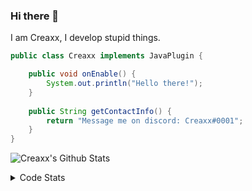 ### Hi there 👋

I am Creaxx, I develop stupid things. 

```java
public class Creaxx implements JavaPlugin {

    public void onEnable() {
        System.out.println("Hello there!");
    }
    
    public String getContactInfo() {
        return "Message me on discord: Creaxx#0001";
    }
}
```

![Creaxx's Github Stats](https://github-readme-stats.vercel.app/api?username=CreaxxOG&show_icons=true&theme=dark&count_private=true)

<details>
  <summary>Code Stats</summary>

<!--START_SECTION:waka-->
![Code Time](http://img.shields.io/badge/Code%20Time-1%2C336%20hrs%2052%20mins-blue)

![Lines of code](https://img.shields.io/badge/From%20Hello%20World%20I%27ve%20Written-578.0%20thousand%20lines%20of%20code-blue)

**🐱 My GitHub Data** 

> 📦 66.4 kB Used in GitHub's Storage 
 > 
> 🏆 1,842 Contributions in the Year 2023
 > 
> 🚫 Not Opted to Hire
 > 
> 📜 4 Public Repositories 
 > 
> 🔑 2 Private Repositories 
 > 
**I'm a Night 🦉** 

```text
🌞 Morning                300 commits         ██░░░░░░░░░░░░░░░░░░░░░░░   07.05 % 
🌆 Daytime                1806 commits        ███████████░░░░░░░░░░░░░░   42.43 % 
🌃 Evening                2089 commits        ████████████░░░░░░░░░░░░░   49.08 % 
🌙 Night                  61 commits          ░░░░░░░░░░░░░░░░░░░░░░░░░   01.43 % 
```
📅 **I'm Most Productive on Saturday** 

```text
Monday                   518 commits         ███░░░░░░░░░░░░░░░░░░░░░░   12.17 % 
Tuesday                  590 commits         ███░░░░░░░░░░░░░░░░░░░░░░   13.86 % 
Wednesday                600 commits         ████░░░░░░░░░░░░░░░░░░░░░   14.10 % 
Thursday                 664 commits         ████░░░░░░░░░░░░░░░░░░░░░   15.60 % 
Friday                   405 commits         ██░░░░░░░░░░░░░░░░░░░░░░░   09.52 % 
Saturday                 766 commits         ████░░░░░░░░░░░░░░░░░░░░░   18.00 % 
Sunday                   713 commits         ████░░░░░░░░░░░░░░░░░░░░░   16.75 % 
```


📊 **This Week I Spent My Time On** 

```text
💬 Programming Languages: 
Java                     26 hrs 18 mins      ██████████████████████░░░   88.83 % 
Kotlin                   1 hr 50 mins        ██░░░░░░░░░░░░░░░░░░░░░░░   06.24 % 
XML                      1 hr 5 mins         █░░░░░░░░░░░░░░░░░░░░░░░░   03.69 % 
YAML                     8 mins              ░░░░░░░░░░░░░░░░░░░░░░░░░   00.46 % 
HTML                     5 mins              ░░░░░░░░░░░░░░░░░░░░░░░░░   00.30 % 

🔥 Editors: 
IntelliJ                 29 hrs 37 mins      █████████████████████████   100.00 % 
```

**I Mostly Code in Java** 

```text
Java                     56 repos            ███████████████████░░░░░░   76.71 % 
Kotlin                   10 repos            ███░░░░░░░░░░░░░░░░░░░░░░   13.70 % 
CSS                      2 repos             █░░░░░░░░░░░░░░░░░░░░░░░░   02.74 % 
EJS                      1 repo              ░░░░░░░░░░░░░░░░░░░░░░░░░   01.37 % 
JavaScript               1 repo              ░░░░░░░░░░░░░░░░░░░░░░░░░   01.37 % 
```




 Last Updated on 13/06/2023 12:36:37 UTC
<!--END_SECTION:waka-->
</details>

